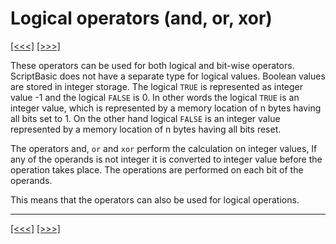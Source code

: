 # Logical operators (and, or, xor)

[\[\<\<\<\]](ug_9.10.1.10.md) [\[\>\>\>\]](ug_9.10.1.12.md)

These operators can be used for both logical and bit-wise operators.
ScriptBasic does not have a separate type for logical values. Boolean
values are stored in integer storage. The logical `TRUE` is represented
as integer value -1 and the logical `FALSE` is 0. In other words the
logical `TRUE` is an integer value, which is represented by a memory
location of n bytes having all bits set to 1. On the other hand logical
`FALSE` is an integer value represented by a memory location of n bytes
having all bits reset.

The operators and, `or` and `xor` perform the calculation on integer
values, If any of the operands is not integer it is converted to integer
value before the operation takes place. The operations are performed on
each bit of the operands.

This means that the operators can also be used for logical operations.

-----

[\[\<\<\<\]](ug_9.10.1.10.md) [\[\>\>\>\]](ug_9.10.1.12.md)
